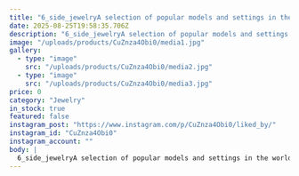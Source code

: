 ```yaml
---
title: "6_side_jewelryA selection of popular models and settings in the world of jewelry making and microsetting🔬💎💍____________________________#Microsetting #Microstingtrainer #micropaveseting #micropave #stonesetter #surfacesetting #pinpointsetting #scallopsetting #splitsetting #channelsetting #bezelsetting #barsetting #barchannelsetting #prongsetting #tensionsetting #threestonsetting #invisiblesetting111w"
date: 2025-08-25T19:58:35.706Z
description: "6_side_jewelryA selection of popular models and settings in the world of jewelry making and microsetting🔬💎💍____________________________#Microsetting #Microstingtrainer #micropaveseting #micropave #stonesetter #surfacesetting #pinpointsetting #scallopsetting #splitsetting #channelsetting #bezelsetting #barsetting #barchannelsetting #prongsetting #tensionsetting #threestonsetting #invisiblesetting111w"
image: "/uploads/products/CuZnza4Obi0/media1.jpg"
gallery:
  - type: "image"
    src: "/uploads/products/CuZnza4Obi0/media2.jpg"
  - type: "image"
    src: "/uploads/products/CuZnza4Obi0/media3.jpg"
price: 0
category: "Jewelry"
in_stock: true
featured: false
instagram_post: "https://www.instagram.com/p/CuZnza4Obi0/liked_by/"
instagram_id: "CuZnza4Obi0"
instagram_account: ""
body: |
  6_side_jewelryA selection of popular models and settings in the world of jewelry making and microsetting🔬💎💍____________________________#Microsetting #Microstingtrainer #micropaveseting #micropave #stonesetter #surfacesetting #pinpointsetting #scallopsetting #splitsetting #channelsetting #bezelsetting #barsetting #barchannelsetting #prongsetting #tensionsetting #threestonsetting #invisiblesetting111w
---
```

